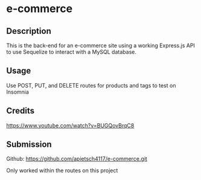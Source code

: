 # e-commerce

## Description

This is the back-end for an e-commerce site using a working Express.js API to use Sequelize to interact with a MySQL database. 

## Usage

Use POST, PUT, and DELETE routes for products and tags to test on Insomnia


## Credits 

https://www.youtube.com/watch?v=BUGQovBrqC8

## Submission

Github: https://github.com/apietsch4117/e-commerce.git

Only worked within the routes on this project
